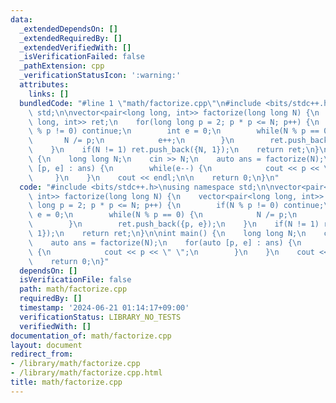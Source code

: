 ```yaml
---
data:
  _extendedDependsOn: []
  _extendedRequiredBy: []
  _extendedVerifiedWith: []
  _isVerificationFailed: false
  _pathExtension: cpp
  _verificationStatusIcon: ':warning:'
  attributes:
    links: []
  bundledCode: "#line 1 \"math/factorize.cpp\"\n#include <bits/stdc++.h>\nusing namespace\
    \ std;\n\nvector<pair<long long, int>> factorize(long long N) {\n    vector<pair<long\
    \ long, int>> ret;\n    for(long long p = 2; p * p <= N; p++) {\n        if(N\
    \ % p != 0) continue;\n        int e = 0;\n        while(N % p == 0) {\n     \
    \       N /= p;\n            e++;\n        }\n        ret.push_back({p, e});\n\
    \    }\n    if(N != 1) ret.push_back({N, 1});\n    return ret;\n}\n\nint main()\
    \ {\n    long long N;\n    cin >> N;\n    auto ans = factorize(N);\n    for(auto\
    \ [p, e] : ans) {\n        while(e--) {\n            cout << p << \" \";\n   \
    \     }\n    }\n    cout << endl;\n\n    return 0;\n}\n"
  code: "#include <bits/stdc++.h>\nusing namespace std;\n\nvector<pair<long long,\
    \ int>> factorize(long long N) {\n    vector<pair<long long, int>> ret;\n    for(long\
    \ long p = 2; p * p <= N; p++) {\n        if(N % p != 0) continue;\n        int\
    \ e = 0;\n        while(N % p == 0) {\n            N /= p;\n            e++;\n\
    \        }\n        ret.push_back({p, e});\n    }\n    if(N != 1) ret.push_back({N,\
    \ 1});\n    return ret;\n}\n\nint main() {\n    long long N;\n    cin >> N;\n\
    \    auto ans = factorize(N);\n    for(auto [p, e] : ans) {\n        while(e--)\
    \ {\n            cout << p << \" \";\n        }\n    }\n    cout << endl;\n\n\
    \    return 0;\n}"
  dependsOn: []
  isVerificationFile: false
  path: math/factorize.cpp
  requiredBy: []
  timestamp: '2024-06-21 01:14:17+09:00'
  verificationStatus: LIBRARY_NO_TESTS
  verifiedWith: []
documentation_of: math/factorize.cpp
layout: document
redirect_from:
- /library/math/factorize.cpp
- /library/math/factorize.cpp.html
title: math/factorize.cpp
---
```

